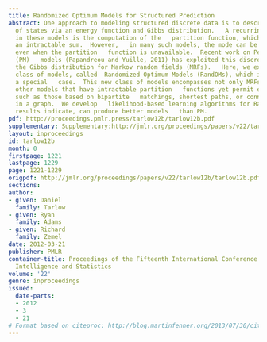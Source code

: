 ```yaml
---
title: Randomized Optimum Models for Structured Prediction
abstract: One approach to modeling structured discrete data is to describe the   probability
  of states via an energy function and Gibbs distribution.   A recurring difficulty
  in these models is the computation of the   partition function, which may require
  an intractable sum.  However,   in many such models, the mode can be found efficiently
  even when the partition   function is unavailable.  Recent work on Perturb-and-MAP
  (PM)   models (Papandreou and Yuille, 2011) has exploited this discrepancy to   approximate
  the Gibbs distribution for Markov random fields (MRFs).   Here, we explore a broader
  class of models, called  Randomized Optimum Models (RandOMs), which include PM as
  a special   case.  This new class of models encompasses not only MRFs, but also
  other models that have intractable partition   functions yet permit efficient mode-finding,
  such as those based on bipartite   matchings, shortest paths, or connected components
  in a graph.  We develop   likelihood-based learning algorithms for RandOMs, which,   empirical
  results indicate, can produce better models   than PM.
pdf: http://proceedings.pmlr.press/tarlow12b/tarlow12b.pdf
supplementary: Supplementary:http://jmlr.org/proceedings/papers/v22/tarlow12b/tarlow12bSupple.pdf
layout: inproceedings
id: tarlow12b
month: 0
firstpage: 1221
lastpage: 1229
page: 1221-1229
origpdf: http://jmlr.org/proceedings/papers/v22/tarlow12b/tarlow12b.pdf
sections: 
author:
- given: Daniel
  family: Tarlow
- given: Ryan
  family: Adams
- given: Richard
  family: Zemel
date: 2012-03-21
publisher: PMLR
container-title: Proceedings of the Fifteenth International Conference on Artificial
  Intelligence and Statistics
volume: '22'
genre: inproceedings
issued:
  date-parts:
  - 2012
  - 3
  - 21
# Format based on citeproc: http://blog.martinfenner.org/2013/07/30/citeproc-yaml-for-bibliographies/
---
```

